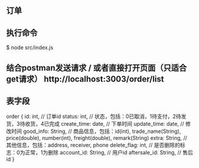 ## 订单

## 执行命令
$ node src/index.js

## 结合postman发送请求 / 或者直接打开页面（只适合get请求） http://localhost:3003/order/list

## 表字段
order {
  id: int, // 订单id
  status: int, // 状态，包括：0已取消，1待支付，2待发货，3待收货，4已完成
  create_time: date, // 下单时间
  update_time: date, // 修改时间
  good_info: String, // 商品信息，包括：id(int), trade_name(String), price(double), number(int), freight(double), remark(String)
  extra: String, // 其他信息，包括：address, receiver, phone
  delete_flag: int, // 是否删除的标志：0为正常，1为删除
  account_id: String, // 用户id
  aftersale_id: String, // 售后id
}
